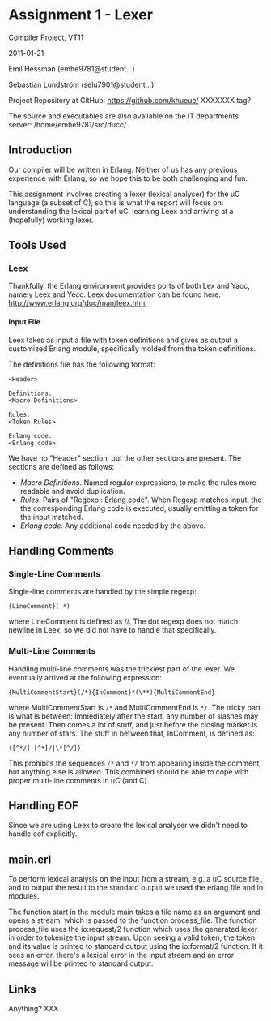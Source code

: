 # Assignment 1 - Lexer

Compiler Project, VT11

2011-01-21

Emil Hessman (emhe9781@student...)

Sebastian Lundström (selu7901@student...)

Project Repository at GitHub: <https://github.com/khueue/> XXXXXXX tag?

The source and executables are also available on the IT departments server:
/home/emhe9781/src/ducc/ 

## Introduction

Our compiler will be written in Erlang. Neither of us has any previous
experience with Erlang, so we hope this to be both challenging and fun.

This assignment involves creating a lexer (lexical analyser) for the uC
language (a subset of C), so this is what the report will focus on:
understanding the lexical part of uC, learning Leex and arriving at a
(hopefully) working lexer.

## Tools Used

### Leex

Thankfully, the Erlang environment provides ports of both Lex and Yacc, namely
Leex and Yecc. Leex documentation can be found here:
<http://www.erlang.org/doc/man/leex.html>

#### Input File

Leex takes as input a file with token definitions and gives as output a
customized Erlang module, specifically molded from the token definitions.

The definitions file has the following format:

    <Header>

    Definitions.
    <Macro Definitions>

    Rules.
    <Token Rules>

    Erlang code.
    <Erlang code>

We have no "Header" section, but the other sections are present. The sections
are defined as follows:

 * _Macro Definitions_. Named regular expressions, to make the rules more
     readable and avoid duplication.
 * _Rules_. Pairs of "Regexp : Erlang code". When Regexp matches input, the
     the corresponding Erlang code is executed, usually emitting a token for
     the input matched.
 * _Erlang code_. Any additional code needed by the above.

## Handling Comments

### Single-Line Comments

Single-line comments are handled by the simple regexp:

    {LineComment}(.*)

where LineComment is defined as //. The dot regexp does not match newline in
Leex, so we did not have to handle that specifically.

### Multi-Line Comments 

Handling multi-line comments was the trickiest part of the lexer.
We eventually arrived at the following expression:

    {MultiCommentStart}(/*){InComment}*(\**){MultiCommentEnd}

where MultiCommentStart is `/*` and MultiCommentEnd is `*/`. The tricky part
is what is between: Immediately after the start, any number of slashes may be
present. Then comes a lot of stuff, and just before the closing marker is any
number of stars. The stuff in between that, InComment, is defined as:

    ([^*/]|[^*]/|\*[^/])

This prohibits the sequences `/*` and `*/` from appearing inside the comment,
but anything else is allowed. This combined should be able to cope with
proper multi-line comments in uC (and C).

## Handling EOF

Since we are using Leex to create the lexical analyser we didn't need to 
handle eof explicitly. 

## main.erl 

To perform lexical analysis on the input from a stream, e.g. a uC source file
, and to output the result to the standard output we used the erlang file and
io modules.

The function start in the module main takes a file name as an argument and
opens a stream, which is passed to the function process_file.
The function process_file uses the io:request/2 function which uses the 
generated lexer in order to tokenize the input stream.
Upon seeing a valid token, the token and its value is printed to standard 
output using the io:format/2 function. If it sees an error, there's a
lexical error in the input stream and an error message will be printed to
standard output.

## Links

Anything? XXX
